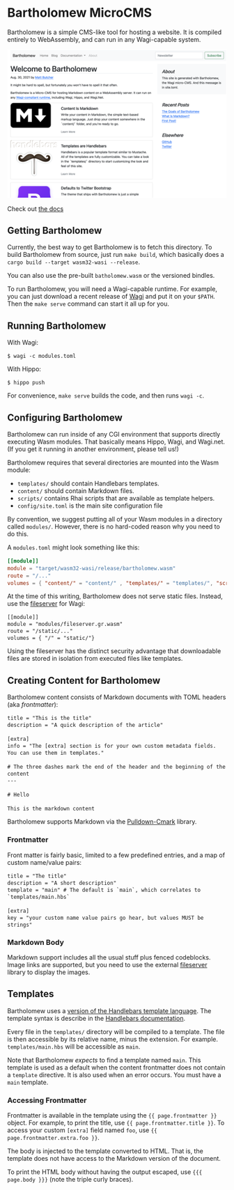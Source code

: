 # Bartholomew MicroCMS

Bartholomew is a simple CMS-like tool for hosting a website. It is compiled entirely
to WebAssembly, and can run in any Wagi-capable system.

![Bartholomew screenshot](static/bartholomew-screenshot.png)

Check out [the docs](/content/docs)

## Getting Bartholomew

Currently, the best way to get Bartholomew is to fetch this directory. To build 
Bartholomew from source, just run `make build`, which basically does a
`cargo build --target wasm32-wasi --release`.

You can also use the pre-built `batholomew.wasm` or the versioned bindles.

To run Bartholomew, you will need a Wagi-capable runtime.
For example, you can just download a recent release of [Wagi](https://github.com/deislabs/wagi) and put it on your `$PATH`.
Then the `make serve` command can start it all up for you.

## Running Bartholomew

With Wagi:

```
$ wagi -c modules.toml
```

With Hippo:

```
$ hippo push
```

For convenience, `make serve` builds the code, and then runs `wagi -c`.

## Configuring Bartholomew

Bartholomew can run inside of any CGI environment that supports directly executing
Wasm modules. That basically means Hippo, Wagi, and Wagi.net. (If you get it running
in another environment, please tell us!)

Bartholomew requires that several directories are mounted into the Wasm module:

- `templates/` should contain Handlebars templates.
- `content/` should contain Markdown files.
- `scripts/` contains Rhai scripts that are available as template helpers.
- `config/site.toml` is the main site configuration file

By convention, we suggest putting all of your Wasm modules in a directory called `modules/`.
However, there is no hard-coded reason why you need to do this.

A `modules.toml` might look something like this:

```toml
[[module]]
module = "target/wasm32-wasi/release/bartholomew.wasm"
route = "/..."
volumes = { "content/" = "content/" , "templates/" = "templates/", "scripts/" = "scripts/", "config/" = "config/"}
```

At the time of this writing, Bartholomew does not serve static files. Instead, use
the [fileserver](https://github.com/deislabs/wagi-fileserver) for Wagi:

```
[[module]]
module = "modules/fileserver.gr.wasm"
route = "/static/..."
volumes = { "/" = "static/"}
```

Using the fileserver has the distinct security advantage that downloadable files are stored
in isolation from executed files like templates.

## Creating Content for Bartholomew

Bartholomew content consists of Markdown documents with TOML headers (aka _frontmatter_):

```
title = "This is the title"
description = "A quick description of the article"

[extra]
info = "The [extra] section is for your own custom metadata fields. You can use them in templates."

# The three dashes mark the end of the header and the beginning of the content
---

# Hello

This is the markdown content

```

Bartholomew supports Markdown via the [Pulldown-Cmark](https://crates.io/crates/pulldown_cmark)
library.

### Frontmatter

Front matter is fairly basic, limited to a few predefined entries, and a map of custom
name/value pairs:

```
title = "The title"
description = "A short description"
template = "main" # The default is `main`, which correlates to `templates/main.hbs`

[extra]
key = "your custom name value pairs go hear, but values MUST be strings"

```

### Markdown Body

Markdown support includes all the usual stuff plus fenced codeblocks. Image links are
supported, but you need to use the external [fileserver](https://github.com/deislabs/wagi-fileserver)
library to display the images.

## Templates

Bartholomew uses a [version of the Handlebars template language](https://crates.io/crates/handlebars).
The template syntax is describe in the [Handlebars documentation](https://handlebarsjs.com/).

Every file in the `templates/` directory will be compiled to a template. The file is then
accessible by its relative name, minus the extension. For example. `templates/main.hbs` 
will be accessible as `main`.

Note that Bartholomew _expects_ to find a template named `main`. This template is used as
a default when the content frontmatter does not contain a `template` directive. It is also
used when an error occurs. You must have a `main` template.

### Accessing Frontmatter

Frontmatter is available in the template using the `{{ page.frontmatter }}` object.
For example, to print the title, use `{{ page.frontmatter.title }}`. To access your custom
`[extra]` field named `foo`, use `{{ page.frontmatter.extra.foo }}`.

The body is injected to the template converted to HTML. That is, the template does not
have access to the Markdown version of the document.

To print the HTML body without having the output escaped, use `{{{ page.body }}}` (note the
triple curly braces).
